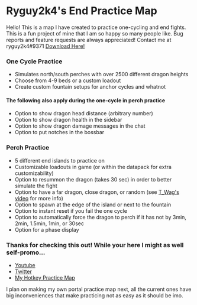 # Ryguy2k4's End Practice Map

Hello! This is a map I have created to practice one-cycling and end fights. This is a fun project of mine that I am so happy so many people like. Bug reports and feature requests are always appreciated! Contact me at ryguy2k4#9371 [Download Here!](https://github.com/ryguy2k4/ryguy2k4endpractice/releases/download/v2.0.0/Ryguy2k4.End.Practice.v2.0.zip)


### One Cycle Practice
* Simulates north/south perches with over 2500 different dragon heights
* Choose from 4-9 beds or a custom loadout
* Create custom fountain setups for anchor cycles and whatnot
#### The following also apply during the one-cycle in perch practice
* Option to show dragon head distance (arbitrary number)
* Option to show dragon health in the sidebar
* Option to show dragon damage messages in the chat
* Option to put notches in the bossbar

### Perch Practice
* 5 different end islands to practice on
* Customizable loadouts in game (or within the datapack for extra customizability)
* Option to resummon the dragon (takes 30 sec) in order to better simulate the fight
* Option to have a far dragon, close dragon, or random (see [T_Wag's video](https://youtu.be/0cQXHpDi8ps?t=262) for more info)
* Option to spawn at the edge of the island or next to the fountain
* Option to instant reset if you fail the one cycle
* Option to automatically force the dragon to perch if it has not by 3min, 2min, 1.5min, 1min, or 30sec
* Option for a phase display

### Thanks for checking this out! While your here I might as well self-promo...
* [Youtube](https://www.youtube.com/channel/UC81FHVFRqi0M6ELnmGNmQog)
* [Twitter](https://twitter.com/ryguy2k4)
* [My Hotkey Practice Map](https://cdn.discordapp.com/attachments/405839885509984256/821896625634410546/HotkeyPractice_v2.1.zip)

I plan on making my own portal practice map next, all the current ones have big inconveniences that make practicing not as easy as it should be imo.
